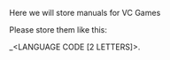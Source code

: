 Here we will store manuals for VC Games

Please store them like this:

<GameID>_<LANGUAGE CODE [2 LETTERS]>.<extension>
